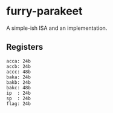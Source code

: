 # furry-parakeet
A simple-ish ISA and an implementation.

## Registers

    acca: 24b
    accb: 24b
    accc: 48b
    baka: 24b
    bakb: 24b
    bakc: 48b
    ip  : 24b
    sp  : 24b
    flag: 24b
